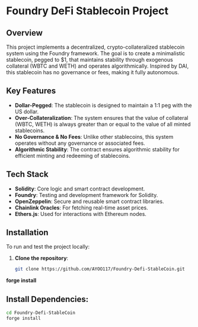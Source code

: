 # Foundry DeFi Stablecoin Project

## Overview

This project implements a decentralized, crypto-collateralized stablecoin system using the Foundry framework. The goal is to create a minimalistic stablecoin, pegged to $1, that maintains stability through exogenous collateral (WBTC and WETH) and operates algorithmically. Inspired by DAI, this stablecoin has no governance or fees, making it fully autonomous.

## Key Features

- **Dollar-Pegged**: The stablecoin is designed to maintain a 1:1 peg with the US dollar.
- **Over-Collateralization**: The system ensures that the value of collateral (WBTC, WETH) is always greater than or equal to the value of all minted stablecoins.
- **No Governance & No Fees**: Unlike other stablecoins, this system operates without any governance or associated fees.
- **Algorithmic Stability**: The contract ensures algorithmic stability for efficient minting and redeeming of stablecoins.

## Tech Stack

- **Solidity**: Core logic and smart contract development.
- **Foundry**: Testing and development framework for Solidity.
- **OpenZeppelin**: Secure and reusable smart contract libraries.
- **Chainlink Oracles**: For fetching real-time asset prices.
- **Ethers.js**: Used for interactions with Ethereum nodes.

## Installation

To run and test the project locally:

1. **Clone the repository**:

   ```bash
   git clone https://github.com/AYOO117/Foundry-Defi-StableCoin.git

**forge install**
## Install Dependencies: 
```bash
cd Foundry-Defi-StableCoin
forge install


